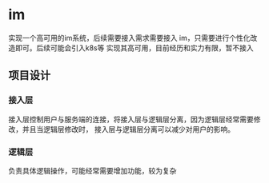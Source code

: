 # im
实现一个高可用的im系统，后续需要接入需求需要接入 im，只需要进行个性化改造即可。后续可能会引入k8s等
实现其高可用，目前经历和实力有限，暂不接入

## 项目设计
### 接入层
接入层控制用户与服务端的连接，将接入层与逻辑层分离，因为逻辑层经常需要修改，并且当逻辑层修改时，
接入层与逻辑层分离可以减少对用户的影响。
### 逻辑层
负责具体逻辑操作，可能经常需要增加功能，较为复杂

